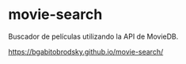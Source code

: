 # movie-search

Buscador de películas utilizando la API de MovieDB.

https://bgabitobrodsky.github.io/movie-search/
